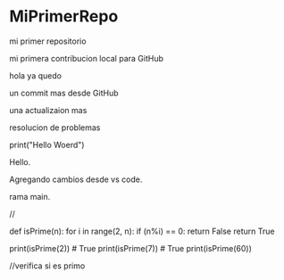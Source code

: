 # MiPrimerRepo
mi primer repositorio

mi primera contribucion local para GitHub 

hola ya quedo 

un commit mas desde GitHub

una actualizaion mas 

resolucion de problemas 

print("Hello Woerd")

Hello.

Agregando cambios desde vs code.

rama main.

//


def isPrime(n):
    for i in range(2, n):
        if (n%i) == 0:
            return False
    return True

print(isPrime(2)) # True
print(isPrime(7)) # True
print(isPrime(60))

//verifica si es primo

